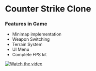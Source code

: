 # Counter Strike Clone

### Features in Game
* Minimap implementation
* Weapon Switching
* Terrain System
* UI Menu
* Complete FPS kit


[![Watch the video](http://i1313.photobucket.com/albums/t557/cooldudeabhi/RebelMaharshi_zpsafbsd719.png)](https://youtu.be/Mx_iKY43bJ8)
